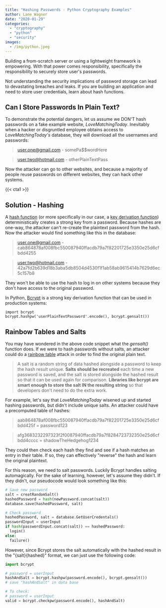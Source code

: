 ```yaml
---
title: "Hashing Passwords - Python Cryptography Examples"
author: Lane Wagner
date: "2020-01-29"
categories: 
  - "cryptography"
  - "python"
  - "security"
images:
  - /img/python.jpeg
---
```


Building a from-scratch server or using a lightweight framework is empowering. With that power comes responsibility, specifically the responsibility to securely store user's passwords.

Not understanding the security implications of password storage can lead to devastating breaches and leaks. If you are building an application and need to store user credentials, learn about hash functions.

## Can I Store Passwords In Plain Text?

To demonstrate the potential dangers, let us assume we DON'T hash passwords on a fake example website, _LoveMatchingToday_. Inevitably when a hacker or disgruntled employee obtains access to _LoveMatchingToday's_ database, they will download all the usernames and passwords:

> user.one@gmail.com - somePa$$wordHere

> user.two@hotmail.com - otherPlainTextPass

Now the attacker can go to other websites, and because a majority of people reuse passwords on different websites, they can hack other systems.

{{< cta1 >}}

## Solution - Hashing

A [hash function](/cryptography/very-basic-intro-to-hash-functions-sha-256-md-5-etc/) (or more specifically in our case, a [key derivation function](/cryptography/key-derivation-functions/)) deterministically creates a strong key from a password. Because hashes are one-way, the attacker can't re-create the plaintext password from the hash. Now the attacker would find something like this in the database:

> user.one@gmail.com - cab864878af008fbc550087940ffacdb79a7f82201725e3350e25d6cfbdd4255

> user.two@hotmail.com - 42a7fd2b639d18b3aba5db8504d4530f1f1ab58ab9615414b7629d6ec5c157b8

They won't be able to use the hash to log in on other systems because they don't have access to the original password.

In Python, [Bcrypt](/cryptography/bcrypt-step-by-step/) is a strong key derivation function that can be used in production systems:

```
import bcrypt
bcrypt.hashpw('userPlainTextPassword'.encode(), bcrypt.gensalt())
```

## Rainbow Tables and Salts

You may have wondered in the above code snippet what the _gensalt()_ function does. If we were to hash passwords without salts, an attacker could do a [rainbow table](https://en.wikipedia.org/wiki/Rainbow_table) attack in order to find the original plain text.

> A salt is a random string of data hashed alongside a password to keep the hash result unique. **Salts should be recreated** each time a new password is saved, and the salt is stored alongside the hashed result so that it can be used again for comparison. **Libraries like bcrypt are smart enough to store the salt IN the resulting string** so that developers don't need to do the extra work.

For example, let's say that _LoveMatchingToday_ wisened up and started hashing passwords, but didn't include unique salts. An attacker could have a precomputed table of hashes:

> aab864878af008fbc550087940ffacdb79a7f82201725e3350e25d6cfbdd425f = password123

> afg3683232297323f2f0087940ffacdb79a7f8284723732350e25d6cfbdd4cccc = shadowTheHedgehog1234

They could then check each hash they find and see if a hash matches an entry in their table. If so, they can effectively "reverse" the hash and learn the original plaintext.

For this reason, we need to salt passwords. Luckily Bcrypt handles salting automagically. For the sake of learning, however, let's assume they didn't. If they didn't, our pseudocode would look something like this:

```py
# Save new password
salt = creatRandomSalt()
hashedPassword = hash(newPassword.concat(salt))
database.save(hashedPassword, salt)

# Check password
hashedPassword, salt = database.GetUserCredentals()
passwordInput = userInput
if hash(passwordInput.concat(salt)) == hashedPassword:
  login()
else:
  failure()
```

However, since Bcrypt stores the salt automatically with the hashed result in the "{salt}{hashed}" format, we can just use the following code:

```py
import bcrypt

# password = userInput
hashAndSalt = bcrypt.hashpw(password.encode(), bcrypt.gensalt())
# save "hashAndSalt" in data base

# To check:
# password = userInput
valid = bcrypt.checkpw(password.encode(), hashAndSalt)
```
